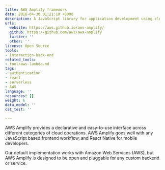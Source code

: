 ```yaml
---
title: AWS Amplify framework
date: 2018-04-30 01:21:10 +0000
description: A JavaScript library for application development using cloud services.
urls:
  website: https://aws.github.io/aws-amplify/
  github: https://github.com/aws/aws-amplify
  twitter: ''
  other: ''
license: Open Source
tools:
- interaction-back-end
related_tools:
- tool/aws-lambda.md
tags:
- authentication
- react
- serverless
- AWS
language: ''
resources: []
weight: 6
data_model: ''
cat_test: ''

---
```

AWS Amplify provides a declarative and easy-to-use interface across different categories of cloud operations. AWS Amplify goes well with any JavaScript based frontend workflow, and React Native for mobile developers.

Our default implementation works with Amazon Web Services (AWS), but AWS Amplify is designed to be open and pluggable for any custom backend or service.